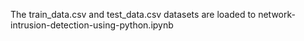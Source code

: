 The train_data.csv and test_data.csv datasets are loaded to network-intrusion-detection-using-python.ipynb
